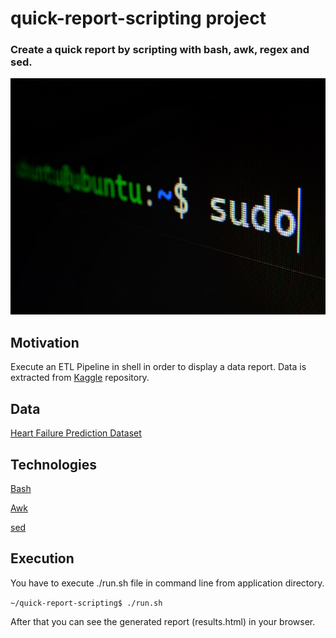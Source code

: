 # quick-report-scripting project
### Create a quick report by scripting with bash, awk, regex and sed.

![shell_scripting_etl](/shell_scripting_automate_etl.jpeg)

## Motivation
Execute an ETL Pipeline in shell in order to display a data report. Data is extracted from 	[Kaggle](https://www.Kaggle.com) repository. 

## Data
[Heart Failure Prediction Dataset](https://www.kaggle.com/datasets/fedesoriano/heart-failure-prediction)

## Technologies
[Bash](https://en.wikipedia.org/wiki/Bash_(Unix_shell))

[Awk](https://en.wikipedia.org/wiki/AWK)

[sed](https://en.wikipedia.org/wiki/Sed)


## Execution
You have to execute ./run.sh file in command line from application directory.

`~/quick-report-scripting$ ./run.sh`

After that you can see the generated report (results.html) in your browser.







